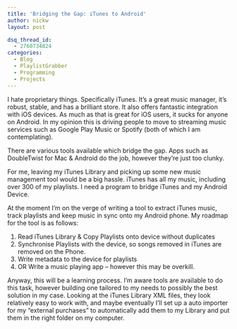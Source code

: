 ```yaml
---
title: 'Bridging the Gap: iTunes to Android'
author: nickw
layout: post

dsq_thread_id:
  - 2760734824
categories:
  - Blog
  - PlaylistGrabber
  - Programming
  - Projects
---
```

I hate proprietary things. Specifically iTunes. It&#8217;s a great music manager, it&#8217;s robust, stable, and has a brilliant store. It also offers fantastic integration with iOS devices. As much as that is great for iOS users, it sucks for anyone on Android. In my opinion this is driving people to move to streaming music services such as Google Play Music or Spotify (both of which I am contemplating).

There are various tools available which bridge the gap. Apps such as DoubleTwist for Mac & Android do the job, however they&#8217;re just too clunky.

For me, leaving my iTunes Library and picking up some new music management tool would be a big hassle. iTunes has all my music, including over 300 of my playlists. I need a program to bridge iTunes and my Android Device.

At the moment I&#8217;m on the verge of writing a tool to extract iTunes music, track playlists and keep music in sync onto my Android phone. My roadmap for the tool is as follows:

  1. Read iTunes Library & Copy Playlists onto device without duplicates
  2. Synchronise Playlists with the device, so songs removed in iTunes are removed on the Phone.
  3. Write metadata to the device for playlists
  4. OR Write a music playing app &#8211; however this may be overkill.

Anyway, this will be a learning process. I&#8217;m aware tools are available to do this task, however building one tailored to my needs to possibly the best solution in my case. Looking at the iTunes Library XML files, they look relatively easy to work with, and maybe eventually I&#8217;ll set up a auto importer for my &#8220;external purchases&#8221; to automatically add them to my Library and put them in the right folder on my computer.